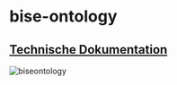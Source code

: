 # bise-ontology
## [Technische Dokumentation](http://studyscout.github.io/bise-ontology)
![biseontology](https://cloud.githubusercontent.com/assets/12979822/10616550/eafb7f44-7765-11e5-9ec4-1e610bb0978b.png)


